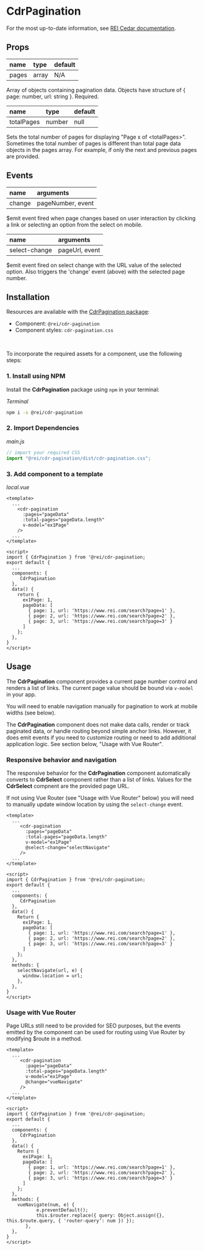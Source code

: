 # CdrPagination

For the most up-to-date information, see [REI Cedar documentation](https://rei.github.io/rei-cedar-docs/components/pagination/).

## Props

| name | type | default |
| :--- | :--- | :--- |
| pages | array | N/A |

Array of objects containing pagination data. Objects have structure of { page: number, url: string }. Required.

| name | type | default |
| :--- | :--- | :--- |
| totalPages | number | null |

Sets the total number of pages for displaying "Page x of &lt;totalPages&gt;". Sometimes the total number of pages is different than total page data objects in the pages array. For example, if only the next and previous pages are provided.

## Events

| name | arguments | 
| :--- | :--- |
| change | pageNumber, event |

$emit event fired when page changes based on user interaction by clicking a link or selecting an option from the select on mobile.

| name | arguments | 
| :--- | :--- |
| select-change | pageUrl, event |

$emit event fired on select change with the URL value of the selected option. Also triggers the 'change' event (above) with the selected page number.

## Installation

Resources are available with the [CdrPagination package](https://www.npmjs.com/package/@rei/cdr-pagination):

- Component: `@rei/cdr-pagination`
- Component styles: `cdr-pagination.css`

<br />

To incorporate the required assets for a component, use the following steps:

### 1. Install using NPM

Install the **CdrPagination** package using `npm` in your terminal:

_Terminal_

```bash
npm i -s @rei/cdr-pagination
```

### 2. Import Dependencies

_main.js_

```javascript
// import your required CSS
import "@rei/cdr-pagination/dist/cdr-pagination.css";
```

### 3. Add component to a template

_local.vue_

```vue
<template>
  ...
    <cdr-pagination
      :pages="pageData"
      :total-pages="pageData.length"
      v-model="ex1Page"
    />
  ...
</template>

<script>
import { CdrPagination } from '@rei/cdr-pagination;
export default {
  ...
  components: {
     CdrPagination  
  },
  data() {
    return {
      ex1Page: 1,
      pageData: [
        { page: 1, url: 'https://www.rei.com/search?page=1' },
        { page: 2, url: 'https://www.rei.com/search?page=2' },
        { page: 3, url: 'https://www.rei.com/search?page=3' }
      ]
    };
  },
}
</script>
```

## Usage

The **CdrPagination** component provides a current page number control and renders a list of links. The current page value should be bound via `v-model` in your app.

You will need to enable navigation manually for pagination to work at mobile widths (see below).

The **CdrPagination** component does not make data calls, render or track paginated data, or handle routing beyond simple anchor links. However, it does emit events if you need to customize routing or need to add additional application logic. See section below, "Usage with Vue Router".

### Responsive behavior and navigation

The responsive behavior for the **CdrPagination** component automatically converts to **CdrSelect** component rather than a list of links. Values for the **CdrSelect** compnent are the provided page URL.

If not using Vue Router (see "Usage with Vue Router" below) you will need to manually update window location by using the `select-change` event.

```vue
<template>
  ...
     <cdr-pagination
       :pages="pageData"
       :total-pages="pageData.length"
       v-model="ex1Page"
       @select-change="selectNavigate"      
     />
  ...
</template>

<script>
import { CdrPagination } from '@rei/cdr-pagination;
export default {
  ...
  components: {
     CdrPagination  
  },
  data() {
    Return {
      ex1Page: 1,
      pageData: [
        { page: 1, url: 'https://www.rei.com/search?page=1' },
        { page: 2, url: 'https://www.rei.com/search?page=2' },
        { page: 3, url: 'https://www.rei.com/search?page=3' }
      ]
    };
  },
  methods: {
    selectNavigate(url, e) {
      window.location = url;
    },
  },
}
</script>
```

### Usage with Vue Router

Page URLs still need to be provided for SEO purposes, but the events emitted by the component can be used for routing using Vue Router by modifying $route in a method.

```vue
<template>
  ...
     <cdr-pagination
       :pages="pageData"
       :total-pages="pageData.length"
       v-model="ex1Page"
       @change="vueNavigate"      
     />
  ...
</template>

<script>
import { CdrPagination } from '@rei/cdr-pagination;
export default {
  ...
  components: {
     CdrPagination  
  },
  data() {
    Return {
      ex1Page: 1,
      pageData: [
        { page: 1, url: 'https://www.rei.com/search?page=1' },
        { page: 2, url: 'https://www.rei.com/search?page=2' },
        { page: 3, url: 'https://www.rei.com/search?page=3' }
      ]
    };
  },
  methods: {
    vueNavigate(num, e) {
           e.preventDefault();
           this.$router.replace({ query: Object.assign({}, this.$route.query, { 'router-query’: num }) });
       },
  },
}
</script>
```
